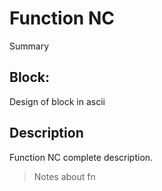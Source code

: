 # Function NC
Summary

## Block:
Design of block in ascii

## Description
Function NC complete description.
>Notes about fn
